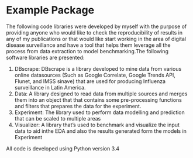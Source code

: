 # Example Package



The  following  code  libraries  were  developed  by  myself  with  the  purpose  of  providing
anyone who would like to check the reproducibility of results in any of my publications or
that would like start working in the area of digital disease surveillance and have a tool that
helps them leverage all the process from data extraction to model benchmarking.The following software libraries are presented:

1.  DBscrape:  DBscrape is a library developed to mine data from various online datasources (Such as Google Correlate, Google Trends API, Flunet, and IMSS sinave)
that are used for producing Influenza surveillance in Latin America.
2.  Data:  A library designed to read data from multiple sources and merges them into
an object that that contains some pre-processing functions and filters that prepares
the data for the experiment.
3.  Experiment: The library used to perform data modelling and prediction that can be
scaled to multiple areas
4.  Visualizer: A library that’s used to benchmark and visualize the input data to aid inthe EDA and also the results
generated form the models in Experiment

All code is developed using Python version 3.4
